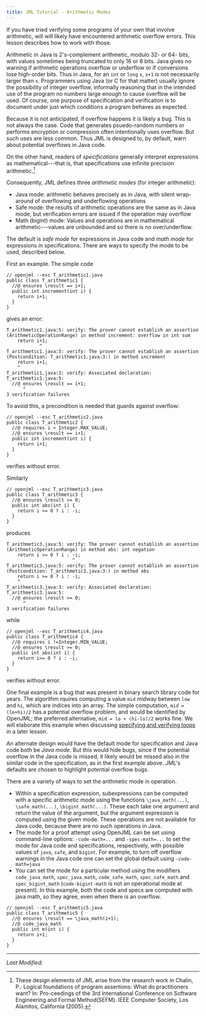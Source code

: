 ```yaml
---
title: JML Tutorial - Arithmetic Modes
---
```


If you have tried verifying some programs of your own that involve arithmetic,
will will likely have encountered arithmetic overflow errors. This lesson
describes how to work with those.

Arithmetic in Java is 2's-complement arithmetic, modulo 32- or 64- bits,
with values sometimes being truncated to only 16 or 8 bits.
Java gives no warning if arithmetic operations overflow or underflow
or if conversions lose high-order bits.
Thus in Java, for an `int` or `long` `x`, `x+1` is not necessarily larger than `x`.
Programmers using Java (or C for that matter) usually ignore the possibility
of integer overflow, informally reasoning that in the intended use of the
program no numbers large enough to cause overflow will be used.
Of course, one purpose of specification and verification is to document 
under just which conditions a program behaves as expected.

Because it is not anticipated, if overflow happens it is likely a bug.
This is not always the case. Code that generates psuedo-random numbers or
performs encryption or compression often intentionally uses overflow. But 
such uses are less common. Thus JML is designed to, by default, warn about
potential overflows in Java code.

On the other hand, readers of _specifications_ generally interpret expressions
as mathematical---that is, that specifications use infinite precision arithmetic.[^1]

[^1]: These design elements of JML arise from the research work in Chalin, P.: Logical foundations of program assertions: What do practitioners want? In: Pro-ceedings of the 3rd International Conference on Software Engineering and Formal Method(SEFM). IEEE Computer Society, Los Alamitos, California (2005).

Consequently, JML defines three *arithmetic modes* (for integer arithmetic):

* Java mode: arithmetic behaves precisely as in Java, with silent wrap-around of overflowing and underflowing operations
* Safe mode: the results of arithmetic operations are the same as in Java mode, but verification errors are issued if the operation may overflow
* Math (bigint) mode: Values and operations are in mathematical arithmetic---values are unbounded and so there is no over/underflow.

The default is *safe mode* for expressions in Java code and *math mode* for
expressions in specifications. There are ways to specify the mode to be used,
described below.

First an example. The simple code
```
// openjml --esc T_arithmetic1.java
public class T_arithmetic1 {
  //@ ensures \result == i+1;
  public int increment(int i) {
    return i+1;
  }
}
```
gives an error:
```
T_arithmetic1.java:5: verify: The prover cannot establish an assertion (ArithmeticOperationRange) in method increment: overflow in int sum
    return i+1;
            ^
T_arithmetic1.java:5: verify: The prover cannot establish an assertion (Postcondition: T_arithmetic1.java:3:) in method increment
    return i+1;
    ^
T_arithmetic1.java:3: verify: Associated declaration: T_arithmetic1.java:5:
  //@ ensures \result == i+1;
      ^
3 verification failures
```
To avoid this, a precondition is needed that guards against overflow:
```
// openjml --esc T_arithmetic2.java
public class T_arithmetic2 {
  //@ requires i < Integer.MAX_VALUE;
  //@ ensures \result == i+1;
  public int increment(int i) {
    return i+1;
  }
}
```
verifies without error.

Similarly
```
// openjml --esc T_arithmetic3.java
public class T_arithmetic3 {
  //@ ensures \result >= 0;
  public int abs(int i) {
    return i >= 0 ? i : -i;
  }
}
```
produces
```
T_arithmetic3.java:5: verify: The prover cannot establish an assertion (ArithmeticOperationRange) in method abs: int negation
    return i >= 0 ? i : -i;
                        ^
T_arithmetic3.java:5: verify: The prover cannot establish an assertion (Postcondition: T_arithmetic3.java:3:) in method abs
    return i >= 0 ? i : -i;
    ^
T_arithmetic3.java:3: verify: Associated declaration: T_arithmetic3.java:5:
  //@ ensures \result >= 0;
      ^
3 verification failures
```
while
```
// openjml --esc T_arithmetic4.java
public class T_arithmetic4 {
  //@ requires i !=Integer.MIN_VALUE;
  //@ ensures \result >= 0;
  public int abs(int i) {
    return i>= 0 ? i : -i;
  }
}
```
verifies without error.

One final example is a bug that was present in binary search library code for years. The algorithm rquires computing a value `mid` midway between `low` and `hi`, which are indices into an array. The simple computation, `mid = (lo+hi)/2`
has a potential overflow problem, and would be identified by OpenJML;
the preferred alternative, `mid = lo + (hi-lo)/2` works fine.
We will elaborate this example when discussing [specifying and verifying loops](Loops) in a later lesson.

An alternate design would have the default mode for specification and Java
code both be *Java mode*. But this would hide bugs, since if the potential
overflow in the Java code is missed, it likely would be missed also in the 
similar code in the specification, as in the first example above.
JML's defaults are chosen to highlight potential overflow bugs.

There are a variety of ways to set the arithmetic mode in operation.
* Within a specification expression, subexpressions can be computed with a
specific arithmetic mode using the functions `\java_math(...)`, `\safe_math(...)`, `\bigint_math(...)`.
These each take one argument and return the value of the argument, but the
argument expression is computed using the given mode. These operations are
not available for Java code, because there are no such operations in Java.
* The mode for a proof attempt using OpenJML can be set using command-line options: `-code-math=...` and `-spec-math=...` to set the mode for Java code and specifications, respectively, with possible values of `java`, `safe`, and `bigint`.
For example, to turn off overflow warnings in the Java code one can set the global default using `-code-math=java`
* You can set the mode for a particular method using the modifiers
`code_java_math`, `spec_java_math`, `code_safe_math`, `spec_safe_math` and `spec_bigint_math` (`code-bigint-math` is not an operational mode at present).
In this example, both the code and specs are computed with java math, so they agree, even when there is an overflow.
```
// openjml --esc T_arithmetic5.java
public class T_arithmetic5 {
  //@ ensures \result == \java_math(i+1);
  //@ code_java_math
  public int m(int i) { 
    return i+1;
  }
}
```

<hr>


<i>Last Modified: <script type="text/javascript"> document.write(new Date(document.lastModified).toUTCString())</script></i>
